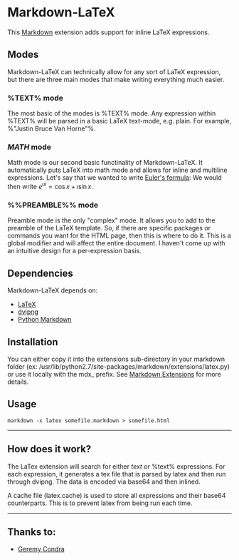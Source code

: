 # Markdown-LaTeX
This [Markdown](http://daringfireball.net/projects/markdown/) extension adds support for inline LaTeX expressions.

## Modes
Markdown-LaTeX can technically allow for any sort of LaTeX expression, but there are three main modes that make writing everything much easier.

### %TEXT% mode
The most basic of the modes is %TEXT% mode. Any expression within %TEXT% will be parsed in a basic LaTeX text-mode, e.g. plain. For example, %"Justin Bruce Van Horne"%.

### $MATH$ mode
Math mode is our second basic functinality of Markdown-LaTeX. It automatically puts LaTeX into math mode and allows for inline and multiline expressions. Let's say that we wanted to write [Euler's formula](http://en.wikipedia.org/wiki/Euler's_formula): We would then write $e^{\imath x} = \cos{x} + \imath\sin{x}$.

### %%PREAMBLE%% mode
Preamble mode is the only "complex" mode. It allows you to add to the preamble of the LaTeX template. So, if there are specific packages or commands you want for the HTML page, then this is where to do it. This is a global modifier and will affect the entire document. I haven't come up with an intuitive design for a per-expression basis.

## Dependencies
Markdown-LaTeX depends on:

- [LaTeX](http://www.latex-project.org/)
- [dvipng](http://sourceforge.net/projects/dvipng/)
- [Python Markdown](http://www.freewisdom.org/projects/python-markdown/)

## Installation
You can either copy it into the extensions sub-directory in your markdown folder (ex: /usr/lib/python2.7/site-packages/markdown/extensions/latex.py) or use it locally with the mdx_ prefix. See [Markdown Extensions](http://www.freewisdom.org/projects/python-markdown/Writing_Extensions) for more details.

## Usage
    markdown -x latex somefile.markdown > somefile.html

----

## How does it work?
The LaTex extension will search for either $text$ or %text% expressions. For each expression, it generates a tex file that is parsed by latex and then run through dvipng. The data is encoded via base64 and then inlined.


A cache file (latex.cache) is used to store all expressions and their base64 counterparts. This is to prevent latex from being run each time.

----

## Thanks to:
- [Geremy Condra](https://github.com/debatem1)
